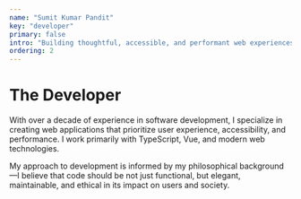 ```yaml
---
name: "Sumit Kumar Pandit"
key: "developer"
primary: false
intro: "Building thoughtful, accessible, and performant web experiences."
ordering: 2
---
```


# The Developer

With over a decade of experience in software development, I specialize in creating web applications that prioritize user experience, accessibility, and performance. I work primarily with TypeScript, Vue, and modern web technologies.

My approach to development is informed by my philosophical background—I believe that code should be not just functional, but elegant, maintainable, and ethical in its impact on users and society.